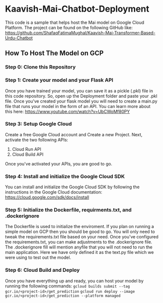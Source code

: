 # Kaavish-Mai-Chatbot-Deployment
This code is a sample that helps host the Mai model on Google Cloud Platform. The project can be found on the following GitHub like:
https://github.com/ShafaqFatimaMughal/Kaavish-Mai-Transformer-Based-Urdu-Chatbot

## How To Host The Model on GCP
### Step 0: Clone this Repository

### Step 1: Create your model and your Flask API
Once you have trained your model, you can save it as a pickle (.pkl) file in this code repository. So, open up the Deployment folder and paste your .pkl file. Once you've created your flask model you will need to create a main.py file that runs your model in the form of an API. You can learn more about this here:
https://www.youtube.com/watch?v=UbCWoMf80PY

### Step 3: Setup Google Cloud
Create a free Google Cloud account and Create a new Project. Next, activate the two following APIs:
1) Cloud Run API
2) Cloud Build API

Once you've activated your APIs, you are good to go.

### Step 4: Install and initialize the Google Cloud SDK
You can install and initialize the Google Cloud SDK by following the instructions in the Google Cloud documentation:
https://cloud.google.com/sdk/docs/install

### Step 5: Initialize the Dockerfile, requirments.txt, and .dockerignore
The Dockerfile is used to initialize the enviroment. If you plan on running a simple model on GCP then you should be good to go. You will only need to tweak the requirements.txt file based on your need.
Once you've configured the requirements.txt, you can make adjustments to the .dockerignore file. The .dockerignore fill will mention anyfile that you will not need to run the main application. Here we have only defined it as the text.py file which we were using to test out the model.

### Step 6: Cloud Build and Deploy
Once you have everything up and ready, you can host your model by running the following commands:
```gcloud builds submit --tag gcr.io/<project-id>/get_prediction```
```gcloud run deploy --image gcr.io/<project-id>/get_prediction --platform managed```
